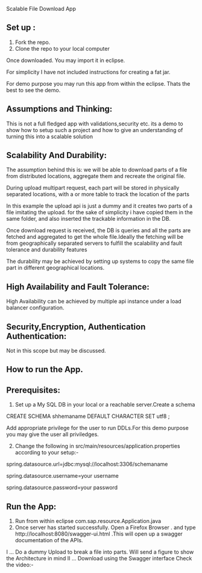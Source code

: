 Scalable File Download App

Set up :
--------
1. Fork the repo.
2. Clone the repo to your local computer

Once downloaded. You may import it in eclipse. 

For simplicity I have not included instructions for creating a fat jar. 

For demo purpose you may run this app from within the eclipse. Thats the best to see the demo.


Assumptions and Thinking:
------------------------

This is not a full fledged app with validations,security etc. its a demo to show how to setup such a project and how to give an understanding of turning this into a scalable solution

Scalability And Durability:
---------------------------
The assumption behind this is: we will be able to download parts of a file from distributed 
locations, aggregate them and recreate the original file.

During upload multipart request, each part will be stored in physically separated locations,
with a or more table to track the location of the parts 

In this example the upload api is just a dummy and it creates two parts of a file imitating the
upload. for the sake of simplicity i have copied them in the same folder, and also inserted the 
trackable information in the DB.

Once download request is received, the DB is queries and all the parts are fetched and 
aggregated to get the whole file.Ideally the fetching will be from geographically separated
servers to fulfill the scalability and fault tolerance and durability features

The durability may be achieved by setting up systems to copy the same file part in different 
geographical locations.

High Availability and Fault Tolerance:
------------------------------------
High Availability can be achieved by multiple api instance under a load balancer configuration.

Security,Encryption, Authentication Authentication:
--------------------------------------------------
Not in this scope but may be discussed.


How to run the App.
------------------
Prerequisites:
--------------
1. Set up a My SQL DB in your local or a reachable server.Create a schema

CREATE SCHEMA shhemaname DEFAULT CHARACTER SET utf8 ;

Add appropriate privilege for the user to run DDLs.For this demo purpose
you may give the user all priviledges. 

2. Change the following in src/main/resources/application.properties according to your setup:-

spring.datasource.url=jdbc:mysql://localhost:3306/schemaname

spring.datasource.username=your username

spring.datasource.password=your password


Run the App:
------------

1. Run from within eclipse com.sap.resource.Application.java
2. Once server has started successfully. Open a Firefox Browser . and type
http://localhost:8080/swagger-ui.html .This will open up a swagger documentation of the APIs.

I ... Do a dummy Upload to break a file into parts. Will send a figure to show the Architecture in mind
II ... Download using the Swagger interface
Check the video:-
